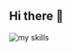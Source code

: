 ## Hi there 👋

<!--
**koko-829/koko-829** is a ✨ _special_ ✨ repository because its `README.md` (this file) appears on your GitHub profile.

Here are some ideas to get you started:

- 🔭 I’m currently working on ...
- 🌱 I’m currently learning ...
- 👯 I’m looking to collaborate on ...
- 🤔 I’m looking for help with ...
- 💬 Ask me about ...
- 📫 How to reach me: ...
- 😄 Pronouns: ...
- ⚡ Fun fact: ...
-->

<!-- https://github.com/tandpfun/skill-icons -->
<img alt="my skills" src="https://skillicons.dev/icons?theme=dark&perline=5&i=html,css,sass,js,ruby,rails,ai,figma,docker,vscode" />
<br>
